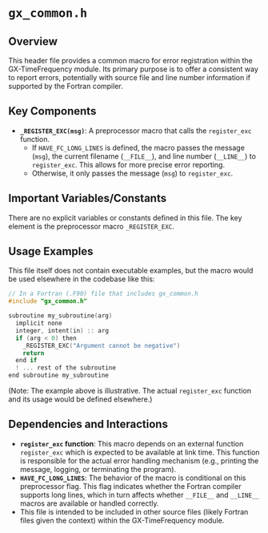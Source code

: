 # `gx_common.h`

## Overview

This header file provides a common macro for error registration within the GX-TimeFrequency module. Its primary purpose is to offer a consistent way to report errors, potentially with source file and line number information if supported by the Fortran compiler.

## Key Components

- **`_REGISTER_EXC(msg)`**: A preprocessor macro that calls the `register_exc` function.
    - If `HAVE_FC_LONG_LINES` is defined, the macro passes the message (`msg`), the current filename (`__FILE__`), and line number (`__LINE__`) to `register_exc`. This allows for more precise error reporting.
    - Otherwise, it only passes the message (`msg`) to `register_exc`.

## Important Variables/Constants

There are no explicit variables or constants defined in this file. The key element is the preprocessor macro `_REGISTER_EXC`.

## Usage Examples

This file itself does not contain executable examples, but the macro would be used elsewhere in the codebase like this:

```c
// In a Fortran (.F90) file that includes gx_common.h
#include "gx_common.h"

subroutine my_subroutine(arg)
  implicit none
  integer, intent(in) :: arg
  if (arg < 0) then
    _REGISTER_EXC("Argument cannot be negative")
    return
  end if
  ! ... rest of the subroutine
end subroutine my_subroutine
```

(Note: The example above is illustrative. The actual `register_exc` function and its usage would be defined elsewhere.)

## Dependencies and Interactions

- **`register_exc` function**: This macro depends on an external function `register_exc` which is expected to be available at link time. This function is responsible for the actual error handling mechanism (e.g., printing the message, logging, or terminating the program).
- **`HAVE_FC_LONG_LINES`**: The behavior of the macro is conditional on this preprocessor flag. This flag indicates whether the Fortran compiler supports long lines, which in turn affects whether `__FILE__` and `__LINE__` macros are available or handled correctly.
- This file is intended to be included in other source files (likely Fortran files given the context) within the GX-TimeFrequency module.
